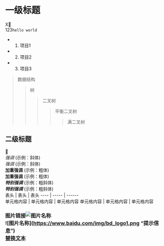 # 一级标题 
X:shit:<br>
123`hello world`<br>  
* 1. 项目1  
* 2. 项目2  
* 3. 项目3<br>  
> 数据结构
>> 树
>>> 二叉树
>>>> 平衡二叉树
>>>>> 满二叉树
## 二级标题
:shit:<br>*强调*  (示例：斜体)  
 _强调_  (示例：斜体)**<br>加重强调**  (示例：粗体)  
 __加重强调__ (示例：粗体)   <br> ***特别强调*** (示例：粗斜体)  
___特别强调___  (示例：粗斜体)<br> 
表头  | 表头  | 表头
 ---- | ----- | ------  
 单元格内容  | 单元格内容 | 单元格内容 
 单元格内容  | 单元格内容 | 单元格内容     
 ### 图片链接![图片名称](https://www.baidu.com/img/bd_logo1.png)<br>![图片名称](https://www.baidu.com/img/bd_logo1.png “提示信息”)<br>[替换文本](https://www.baidu.com/)     
